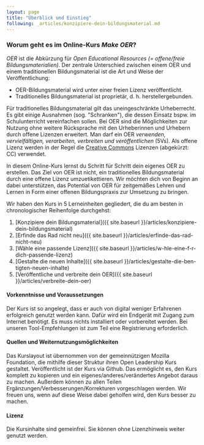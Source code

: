 ```yaml
---
layout: page
title: "Überblick und Einstieg"
following: _articles/konzipiere-dein-bildungsmaterial.md
---
```


### Worum geht es im Online-Kurs *Make OER*?

*OER* ist die Abkürzung für *Open Educational Resources (= offene/freie Bildungsmaterialien)*. Der zentrale Unterschied zwischen einem OER und einem traditionellen Bildungsmaterial ist die Art und Weise der Veröffentlichung:
* OER-Bildungsmaterial wird unter einer freien Lizenz veröffentlicht.
* Traditionelles Bildungsmaterial ist proprietär, d. h. herstellergebunden.

Für traditionelles Bildungsmaterial gilt das uneingeschränkte Urheberrecht. Es gibt einige Ausnahmen (sog. "Schranken"), die dessen Einsatz bspw. im Schulunterricht vereinfachen sollen. Bei OER sind die Möglichkeiten zur Nutzung ohne weitere Rücksprache mit den Urheberinnen und Urhebern durch offene Lizenzen erweitert. Man darf ein OER *verwenden, vervielfältigen, verarbeiten, verbreiten und veröffentlichen* (5Vs). Als offene Lizenz werden in der Regel die [Creative Commons](https://creativecommons.org/) Lizenzen (abgekürzt: CC) verwendet.

In diesem Online-Kurs lernst du Schritt für Schritt dein eigenes OER zu erstellen. Das Ziel von OER ist nicht, ein traditionelles Bildungsmaterial durch eine offene Lizenz umzuetikettieren. Wir möchten dich von Beginn an dabei unterstützen, das Potential von OER für zeitgemäßes Lehren und Lernen in Form einer offenen Bildungspraxis zur Umsetzung zu bringen.

Wir haben den Kurs in 5 Lerneinheiten gegliedert, die du am besten in chronologischer Reihenfolge durchgehst:

1. [Konzipiere dein Bildungsmaterial]({{ site.baseurl }}/articles/konzipiere-dein-bildungsmaterial)
2. [Erfinde das Rad nicht neu]({{ site.baseurl }}/articles/erfinde-das-rad-nicht-neu)
3. [Wähle eine passende Lizenz]({{ site.baseurl }}/articles/w-hle-eine-f-r-dich-passende-lizenz)
4. [Gestalte die neuen Inhalte]({{ site.baseurl }}/articles/gestalte-die-ben-tigten-neuen-inhalte)
5. [Veröffentliche und verbreite dein OER]({{ site.baseurl }}/articles/verbreite-dein-oer)

#### Vorkenntnisse und Voraussetzungen

Der Kurs ist so angelegt, dass er auch von digital weniger Erfahrenen erfolgreich genutzt werden kann. Dafür wird ein Endgerät mit Zugang zum Internet benötigt. Es muss nichts installiert oder vorbereitet werden. Bei unseren Tool-Empfehlungen ist zum Teil eine Registrierung erforderlich. 

#### Quellen und Weiternutzungsmöglichkeiten

Das Kurslayout ist übernommen von der gemeinnützigen Mozilla Foundation, die mithilfe dieser Struktur ihren Open Leadership Kurs gestaltet. Veröffentlicht ist der Kurs via Github. Das ermöglicht es, den Kurs komplett zu kopieren und ein eigenes/anderes/verändertes Angebot daraus zu machen. Außerdem können zu allen Teilen Ergänzungen/Verbesserungen/Korrekturen vorgeschlagen werden. Wir freuen uns, wenn auf diese Weise dabei geholfen wird, den Kurs besser zu machen.

#### Lizenz

Die Kursinhalte sind gemeinfrei. Sie können ohne Lizenzhinweis weiter genutzt werden. 
